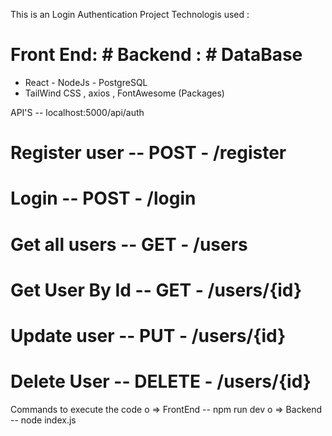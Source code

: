 This is an Login Authentication Project 
Technologis used :
# Front End:                                          # Backend :        # DataBase
 - React                                                - NodeJs          - PostgreSQL
 - TailWind CSS , axios , FontAwesome (Packages)        


API'S    --  localhost:5000/api/auth
# Register user    --    POST   -    /register
# Login            --    POST   -    /login
# Get all users    --    GET    -    /users
# Get User By Id   --    GET    -    /users/{id}
# Update user      --    PUT    -    /users/{id}
# Delete User      --    DELETE -    /users/{id}


Commands to execute the code
 o => FrontEnd -- npm run dev
 o => Backend  -- node index.js
 
